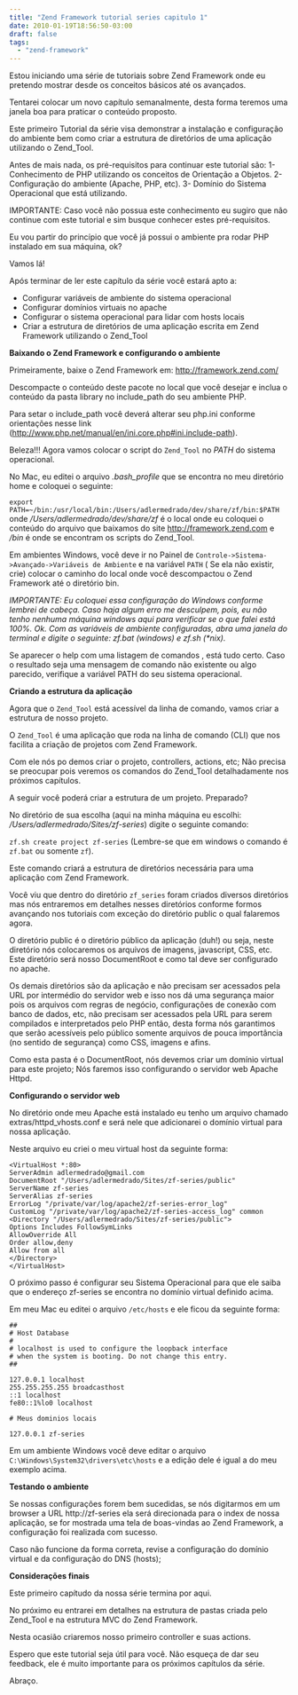```yaml
---
title: "Zend Framework tutorial series capitulo 1"
date: 2010-01-19T18:56:50-03:00
draft: false
tags:
  - "zend-framework"
---
```


Estou iniciando uma série de tutoriais sobre Zend Framework onde eu pretendo mostrar desde os conceitos básicos até os
avançados.

Tentarei colocar um novo capítulo semanalmente, desta forma teremos uma janela boa para praticar o conteúdo proposto.

Este primeiro Tutorial da série visa demonstrar a instalação e configuração do ambiente bem como criar a estrutura de
diretórios de uma aplicação utilizando o Zend_Tool.

Antes de mais nada, os pré-requisitos para continuar este tutorial são:
1- Conhecimento de PHP utilizando os conceitos de Orientação a Objetos.
2- Configuração do ambiente (Apache, PHP, etc).
3- Domínio do Sistema Operacional que está utilizando.

IMPORTANTE: Caso você não possua este conhecimento eu sugiro que não continue com este tutorial e sim busque conhecer
estes pré-requisitos.

Eu vou partir do princípio que você já possui o ambiente pra rodar PHP instalado em sua máquina, ok?

Vamos lá!

Após terminar de ler este capítulo da série você estará apto a:
- Configurar variáveis de ambiente do sistema operacional
- Configurar domínios virtuais no apache
- Configurar o sistema operacional para lidar com hosts locais
- Criar a estrutura de diretórios de uma aplicação escrita em Zend Framework utilizando o Zend_Tool

**Baixando o Zend Framework e configurando o ambiente**

Primeiramente, baixe o Zend Framework em: http://framework.zend.com/

Descompacte o conteúdo deste pacote no local que você desejar e inclua o conteúdo da pasta library no include_path do
seu ambiente PHP.

Para setar o include_path você deverá alterar seu php.ini conforme orientações nesse link (http://www.php.net/manual/en/ini.core.php#ini.include-path).

Beleza!!! Agora vamos colocar o script do `Zend_Tool` no _PATH_ do sistema operacional.

No Mac, eu editei o arquivo _.bash_profile_ que se encontra no meu diretório home e coloquei o seguinte:

`export PATH=~/bin:/usr/local/bin:/Users/adlermedrado/dev/share/zf/bin:$PATH` onde _/Users/adlermedrado/dev/share/zf_ é o
local onde eu coloquei o conteúdo do arquivo que baixamos do site http://framework.zend.com e _/bin_ é onde se encontram
os scripts do Zend_Tool.

Em ambientes Windows, você deve ir no Painel de `Controle->Sistema->Avançado->Variáveis de Ambiente` e na variável `PATH` (
Se ela não existir, crie) colocar o caminho do local onde você descompactou o Zend Framework até o diretório bin.

_IMPORTANTE: Eu coloquei essa configuração do Windows conforme lembrei de cabeça. Caso haja algum erro me desculpem,
pois, eu não tenho nenhuma máquina windows aqui para verificar se o que falei está 100%.
Ok. Com as variáveis de ambiente configuradas, abra uma janela do terminal e digite o seguinte: zf.bat (windows) e
zf.sh (*nix)._

Se aparecer o help com uma listagem de comandos , está tudo certo. Caso o resultado seja uma mensagem de comando não
existente ou algo parecido, verifique a variável PATH do seu sistema operacional. 

**Criando a estrutura da aplicação**

Agora que o `Zend_Tool` está acessível da linha de comando, vamos criar a estrutura de nosso projeto.

O `Zend_Tool` é uma aplicação que roda na linha de comando (CLI) que nos facilita a criação de projetos com Zend
Framework.

Com ele nós po demos criar o projeto, controllers, actions, etc; Não precisa se preocupar pois veremos os comandos do
Zend_Tool detalhadamente nos próximos capítulos.

A seguir você poderá criar a estrutura de um projeto. Preparado?

No diretório de sua escolha (aqui na minha máquina eu escolhi: _/Users/adlermedrado/Sites/zf-series_) digite o seguinte
comando:

`zf.sh create project zf-series` (Lembre-se que em windows o comando é `zf.bat` ou somente `zf`).

Este comando criará a estrutura de diretórios necessária para uma aplicação com Zend Framework.

Você viu que dentro do diretório `zf_series` foram criados diversos diretórios mas nós entraremos em detalhes nesses
diretórios conforme formos avançando nos tutoriais com exceção do diretório public o qual falaremos agora.

O diretório public é o diretório público da aplicação (duh!)  ou seja, neste diretório nós colocaremos os arquivos de
imagens, javascript, CSS, etc. Este diretório será nosso DocumentRoot e como tal deve ser configurado no apache.

Os demais diretórios são da aplicação e não precisam ser acessados pela URL por intermédio do servidor web e isso nos dá
uma segurança maior pois os arquivos com regras de negócio, configurações de conexão com banco de dados, etc, não
precisam ser acessados pela URL para serem compilados e interpretados pelo PHP então, desta forma nós garantimos que
serão acessíveis pelo público somente arquivos de pouca importância (no sentido de segurança) como CSS, imagens e afins.

Como esta pasta é o DocumentRoot, nós devemos criar um domínio virtual para este projeto; Nós faremos isso configurando
o servidor web Apache Httpd.

**Configurando o servidor web**

No diretório onde meu Apache está instalado eu tenho um arquivo chamado extras/httpd_vhosts.conf e será nele que
adicionarei o domínio virtual para nossa aplicação.

Neste arquivo eu criei o meu virtual host da seguinte forma:

    <VirtualHost *:80>
    ServerAdmin adlermedrado@gmail.com
    DocumentRoot "/Users/adlermedrado/Sites/zf-series/public"
    ServerName zf-series
    ServerAlias zf-series
    ErrorLog "/private/var/log/apache2/zf-series-error_log"
    CustomLog "/private/var/log/apache2/zf-series-access_log" common
    <Directory "/Users/adlermedrado/Sites/zf-series/public">
    Options Includes FollowSymLinks
    AllowOverride All
    Order allow,deny
    Allow from all
    </Directory>
    </VirtualHost>

O próximo passo é configurar seu Sistema Operacional para que ele saiba que o endereço zf-series se encontra no domínio
virtual definido acima.

Em meu Mac eu editei o arquivo `/etc/hosts` e ele ficou da seguinte forma:

    ##
    # Host Database
    #
    # localhost is used to configure the loopback interface
    # when the system is booting. Do not change this entry.
    ##
    
    127.0.0.1 localhost
    255.255.255.255 broadcasthost
    ::1 localhost
    fe80::1%lo0 localhost
    
    # Meus dominios locais
    
    127.0.0.1 zf-series

Em um ambiente Windows você deve editar o arquivo `C:\Windows\System32\drivers\etc\hosts` e a edição dele é igual a do meu
exemplo acima.

**Testando o ambiente**

Se nossas configurações forem bem sucedidas, se nós digitarmos em um browser a URL http://zf-series ela será direcionada
para o index de nossa aplicação, se for mostrada uma tela de boas-vindas ao Zend Framework, a configuração foi realizada com sucesso.

Caso não funcione da forma correta, revise a configuração do domínio virtual e da configuração do DNS (hosts);

**Considerações finais**

Este primeiro capítudo da nossa série termina por aqui.

No próximo eu entrarei em detalhes na estrutura de pastas criada pelo Zend_Tool e na estrutura MVC do Zend Framework.

Nesta ocasião criaremos nosso primeiro controller e suas actions.

Espero que este tutorial seja útil para você. 
Não esqueça de dar seu feedback, ele é muito importante para os próximos capítulos da série.

Abraço.

